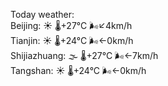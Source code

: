 Today weather:  
Beijing: ☀️ 🌡️+27°C 🌬️↙4km/h  
Tianjin: ☀️ 🌡️+24°C 🌬️←0km/h  
Shijiazhuang: 🌫  🌡️+27°C 🌬️←7km/h  
Tangshan: ☀️ 🌡️+24°C 🌬️←0km/h  
